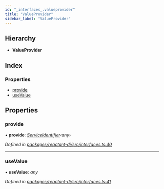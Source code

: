 ```yaml
---
id: "_interfaces_.valueprovider"
title: "ValueProvider"
sidebar_label: "ValueProvider"
---
```


## Hierarchy

* **ValueProvider**

## Index

### Properties

* [provide](_interfaces_.valueprovider.md#provide)
* [useValue](_interfaces_.valueprovider.md#usevalue)

## Properties

###  provide

• **provide**: *[ServiceIdentifier](../modules/_interfaces_.md#serviceidentifier)‹any›*

*Defined in [packages/reactant-di/src/interfaces.ts:40](https://github.com/unadlib/reactant/blob/1e7fe87/packages/reactant-di/src/interfaces.ts#L40)*

___

###  useValue

• **useValue**: *any*

*Defined in [packages/reactant-di/src/interfaces.ts:41](https://github.com/unadlib/reactant/blob/1e7fe87/packages/reactant-di/src/interfaces.ts#L41)*
